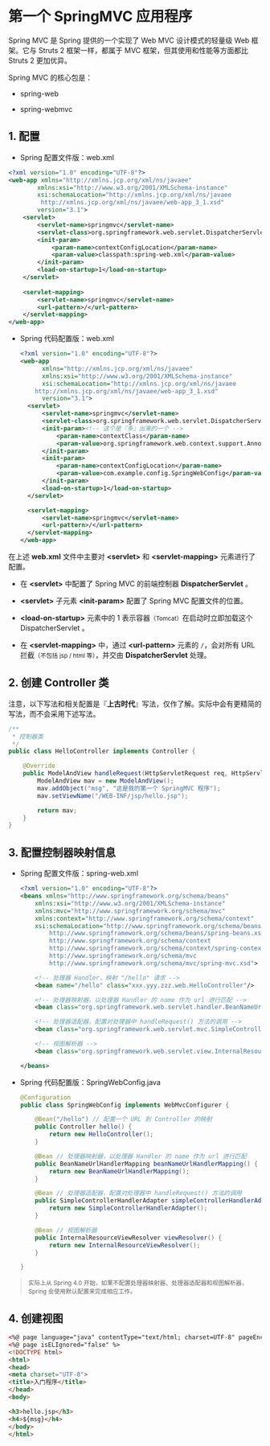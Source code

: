 # 第一个 SpringMVC 应用程序

Spring MVC 是 Spring 提供的一个实现了 Web MVC 设计模式的轻量级 Web 框架。它与 Struts 2 框架一样，都属于 MVC 框架，但其使用和性能等方面都比 Struts 2 更加优异。

Spring MVC 的核心包是：

- spring-web

- spring-webmvc

## 1. 配置 

- Spring 配置文件版：web.xml

```xml
<?xml version="1.0" encoding="UTF-8"?>
<web-app xmlns="http://xmlns.jcp.org/xml/ns/javaee"
		xmlns:xsi="http://www.w3.org/2001/XMLSchema-instance"
		xsi:schemaLocation="http://xmlns.jcp.org/xml/ns/javaee
		 http://xmlns.jcp.org/xml/ns/javaee/web-app_3_1.xsd"
		version="3.1">
	<servlet>
		<servlet-name>springmvc</servlet-name>
		<servlet-class>org.springframework.web.servlet.DispatcherServlet</servlet-class>
		<init-param>
			<param-name>contextConfigLocation</param-name>
			<param-value>classpath:spring-web.xml</param-value>
		</init-param>
        <load-on-startup>1</load-on-startup>
	</servlet>
	
	<servlet-mapping>
        <servlet-name>springmvc</servlet-name>
        <url-pattern>/</url-pattern>
    </servlet-mapping>
</web-app>
```

- Spring 代码配置版：web.xml

  ```xml
  <?xml version="1.0" encoding="UTF-8"?>
  <web-app
        xmlns="http://xmlns.jcp.org/xml/ns/javaee"
        xmlns:xsi="http://www.w3.org/2001/XMLSchema-instance"
        xsi:schemaLocation="http://xmlns.jcp.org/xml/ns/javaee
      http://xmlns.jcp.org/xml/ns/javaee/web-app_3_1.xsd"
        version="3.1">
    <servlet>
        <servlet-name>springmvc</servlet-name>
        <servlet-class>org.springframework.web.servlet.DispatcherServlet</servlet-class>
        <init-param><!-- 这个是『多』出来的一个 -->
            <param-name>contextClass</param-name>
            <param-value>org.springframework.web.context.support.AnnotationConfigWebApplicationContext</param-value>
        </init-param>
        <init-param>
            <param-name>contextConfigLocation</param-name>
            <param-value>com.example.config.SpringWebConfig</param-value>
        </init-param>
        <load-on-startup>1</load-on-startup>
    </servlet>

    <servlet-mapping>
        <servlet-name>springmvc</servlet-name>
        <url-pattern>/</url-pattern>
    </servlet-mapping>
  </web-app>
  ```

在上述 **web.xml** 文件中主要对 **\<servlet\>** 和 **\<servlet-mapping\>** 元素进行了配置。

- 在 **\<servlet\>** 中配置了 Spring MVC 的前端控制器 **DispatcherServlet** 。

- **\<servlet\>** 子元素 **\<init-param\>** 配置了 Spring MVC 配置文件的位置。

- **\<load-on-startup\>** 元素中的 1 表示容器<small>（Tomcat）</small>在启动时立即加载这个 DispatcherServlet 。

- 在 **\<servlet-mapping\>** 中，通过 **\<url-pattern\>** 元素的 `/`，会对所有 URL 拦截<small>（不包括 jsp / html 等）</small>，并交由 **DispatcherServlet** 处理。



## 2. 创建 Controller 类

注意，以下写法和相关配置是『**上古时代**』写法，仅作了解。实际中会有更精简的写法，而不会采用下述写法。

```java
/**
 * 控制器类
 */
public class HelloController implements Controller {

    @Override
    public ModelAndView handleRequest(HttpServletRequest req, HttpServletResponse resp) throws Exception {
        ModelAndView mav = new ModelAndView();
        mav.addObject("msg", "这是我的第一个 SpringMVC 程序");
        mav.setViewName("/WEB-INF/jsp/hello.jsp");

        return mav;
    }
}
```

## 3. 配置控制器映射信息

-   Spring 配置文件版：spring-web.xml

    ```xml
    <?xml version="1.0" encoding="UTF-8"?>
    <beans xmlns="http://www.springframework.org/schema/beans"
        xmlns:xsi="http://www.w3.org/2001/XMLSchema-instance"
        xmlns:mvc="http://www.springframework.org/schema/mvc"
        xmlns:context="http://www.springframework.org/schema/context"
        xsi:schemaLocation="http://www.springframework.org/schema/beans 
            http://www.springframework.org/schema/beans/spring-beans.xsd
            http://www.springframework.org/schema/context
            http://www.springframework.org/schema/context/spring-context.xsd
            http://www.springframework.org/schema/mvc
            http://www.springframework.org/schema/mvc/spring-mvc.xsd">

        <!-- 处理器 Handler，映射 "/hello" 请求 -->
        <bean name="/hello" class="xxx.yyy.zzz.web.HelloController"/>

        <!-- 处理器映射器，以处理器 Handler 的 name 作为 url 进行匹配 -->
        <bean class="org.springframework.web.servlet.handler.BeanNameUrlHandlerMapping" />

        <!-- 处理器适配器，配置对处理器中 handleRequest() 方法的调用 -->
        <bean class="org.springframework.web.servlet.mvc.SimpleControllerHandlerAdapter" />

        <!-- 视图解析器 -->
        <bean class="org.springframework.web.servlet.view.InternalResourceViewResolver"/>

    </beans>
    ```

-   Spring 代码配置版：SpringWebConfig.java

    ```java
    @Configuration
    public class SpringWebConfig implements WebMvcConfigurer {

        @Bean("/hello") // 配置一个 URL 到 Controller 的映射
        public Controller hello() {
            return new HelloController();
        }

        @Bean // 处理器映射器，以处理器 Handler 的 name 作为 url 进行匹配
        public BeanNameUrlHandlerMapping beanNameUrlHandlerMapping() {
            return new BeanNameUrlHandlerMapping();
        }

        @Bean // 处理器适配器，配置对处理器中 handleRequest() 方法的调用
        public SimpleControllerHandlerAdapter simpleControllerHandlerAdapter() {
            return new SimpleControllerHandlerAdapter();
        }

        @Bean // 视图解析器
        public InternalResourceViewResolver viewResolver() {
            return new InternalResourceViewResolver();
        }

    }
    ```

> <small>实际上从 Spring 4.0 开始，如果不配置处理器映射器、处理器适配器和视图解析器，Spring 会使用默认配置来完成相应工作。</small>


## 4. 创建视图

``` html
<%@ page language="java" contentType="text/html; charset=UTF-8" pageEncoding="UTF-8"%>
<%@ page isELIgnored="false" %>
<!DOCTYPE html>
<html>
<head>
<meta charset="UTF-8">
<title>入门程序</title>
</head>
<body>

<h3>hello.jsp</h3>
<h4>${msg}</h4>
</body>
</html>
```

